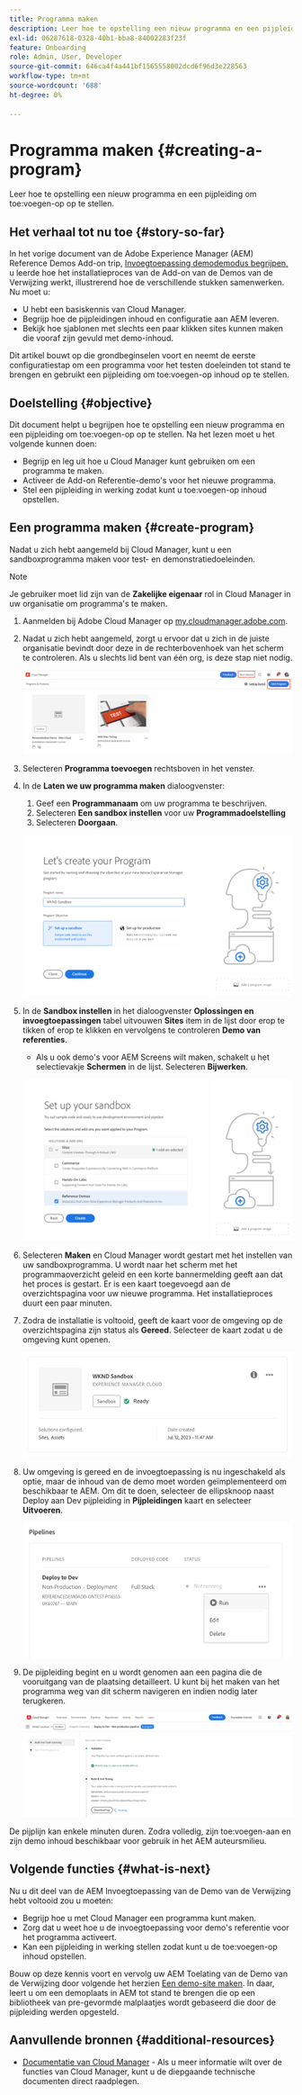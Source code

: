 ```yaml
---
title: Programma maken
description: Leer hoe te opstelling een nieuw programma en een pijpleiding om toe:voegen-op op te stellen.
exl-id: 06287618-0328-40b1-bba8-84002283f23f
feature: Onboarding
role: Admin, User, Developer
source-git-commit: 646ca4f4a441bf1565558002dcd6f96d3e228563
workflow-type: tm+mt
source-wordcount: '688'
ht-degree: 0%

---
```



# Programma maken {#creating-a-program}

Leer hoe te opstelling een nieuw programma en een pijpleiding om toe:voegen-op op te stellen.

## Het verhaal tot nu toe {#story-so-far}

In het vorige document van de Adobe Experience Manager (AEM) Reference Demos Add-on trip, [Invoegtoepassing demodemodus begrijpen,](installation.md) u leerde hoe het installatieproces van de Add-on van de Demos van de Verwijzing werkt, illustrerend hoe de verschillende stukken samenwerken. Nu moet u:

* U hebt een basiskennis van Cloud Manager.
* Begrijp hoe de pijpleidingen inhoud en configuratie aan AEM leveren.
* Bekijk hoe sjablonen met slechts een paar klikken sites kunnen maken die vooraf zijn gevuld met demo-inhoud.

Dit artikel bouwt op die grondbeginselen voort en neemt de eerste configuratiestap om een programma voor het testen doeleinden tot stand te brengen en gebruikt een pijpleiding om toe:voegen-op inhoud op te stellen.

## Doelstelling {#objective}

Dit document helpt u begrijpen hoe te opstelling een nieuw programma en een pijpleiding om toe:voegen-op op te stellen. Na het lezen moet u het volgende kunnen doen:

* Begrijp en leg uit hoe u Cloud Manager kunt gebruiken om een programma te maken.
* Activeer de Add-on Referentie-demo&#39;s voor het nieuwe programma.
* Stel een pijpleiding in werking zodat kunt u toe:voegen-op inhoud opstellen.

## Een programma maken {#create-program}

Nadat u zich hebt aangemeld bij Cloud Manager, kunt u een sandboxprogramma maken voor test- en demonstratiedoeleinden.

>[!NOTE]
>
>Je gebruiker moet lid zijn van de **Zakelijke eigenaar** rol in Cloud Manager in uw organisatie om programma&#39;s te maken.

1. Aanmelden bij Adobe Cloud Manager op [my.cloudmanager.adobe.com](https://my.cloudmanager.adobe.com/).

1. Nadat u zich hebt aangemeld, zorgt u ervoor dat u zich in de juiste organisatie bevindt door deze in de rechterbovenhoek van het scherm te controleren. Als u slechts lid bent van één org, is deze stap niet nodig.

   ![Overzicht van Cloud Manager](assets/cloud-manager.png)

1. Selecteren **Programma toevoegen** rechtsboven in het venster.

1. In de **Laten we uw programma maken** dialoogvenster:

   1. Geef een **Programmanaam** om uw programma te beschrijven.
   1. Selecteren **Een sandbox instellen** voor uw **Programmadoelstelling**
   1. Selecteren **Doorgaan**.

   ![Dialoogvenster Programma maken](assets/create-program.png)

1. In de **Sandbox instellen** in het dialoogvenster **Oplossingen en invoegtoepassingen** tabel uitvouwen **Sites** item in de lijst door erop te tikken of erop te klikken en vervolgens te controleren **Demo van referenties**.

   * Als u ook demo&#39;s voor AEM Screens wilt maken, schakelt u het selectievakje **Schermen** in de lijst. Selecteren **Bijwerken**.

   ![Invoegtoepassing selecteren voor verwijzingsdemo in programma-instelling](assets/select-reference-demo-add-on.png)


1. Selecteren **Maken** en Cloud Manager wordt gestart met het instellen van uw sandboxprogramma. U wordt naar het scherm met het programmaoverzicht geleid en een korte bannermelding geeft aan dat het proces is gestart. Er is een kaart toegevoegd aan de overzichtspagina voor uw nieuwe programma. Het installatieproces duurt een paar minuten.

1. Zodra de installatie is voltooid, geeft de kaart voor de omgeving op de overzichtspagina zijn status als **Gereed**. Selecteer de kaart zodat u de omgeving kunt openen.

   ![Programma is voltooid](assets/ready.png)

1. Uw omgeving is gereed en de invoegtoepassing is nu ingeschakeld als optie, maar de inhoud van de demo moet worden geïmplementeerd om beschikbaar te AEM. Om dit te doen, selecteer de ellipsknoop naast Deploy aan Dev pijpleiding in **Pijpleidingen** kaart en selecteer **Uitvoeren**.

   ![Start](assets/run.png)

1. De pijpleiding begint en u wordt genomen aan een pagina die de vooruitgang van de plaatsing detailleert. U kunt bij het maken van het programma weg van dit scherm navigeren en indien nodig later terugkeren.

   ![Implementatie](assets/deployment.png)

De pijplijn kan enkele minuten duren. Zodra volledig, zijn toe:voegen-aan en zijn demo inhoud beschikbaar voor gebruik in het AEM auteursmilieu.

## Volgende functies {#what-is-next}

Nu u dit deel van de AEM Invoegtoepassing van de Demo van de Verwijzing hebt voltooid zou u moeten:

* Begrijp hoe u met Cloud Manager een programma kunt maken.
* Zorg dat u weet hoe u de invoegtoepassing voor demo&#39;s referentie voor het programma activeert.
* Kan een pijpleiding in werking stellen zodat kunt u de toe:voegen-op inhoud opstellen.

Bouw op deze kennis voort en vervolg uw AEM Toelating van de Demo van de Verwijzing door volgende het herzien [Een demo-site maken](create-site.md). In daar, leert u om een demoplaats in AEM tot stand te brengen die op een bibliotheek van pre-gevormde malplaatjes wordt gebaseerd die door de pijpleiding werden opgesteld.

## Aanvullende bronnen {#additional-resources}

* [Documentatie van Cloud Manager](https://experienceleague.adobe.com/docs/experience-manager-cloud-service/content/onboarding/onboarding-concepts/cloud-manager-introduction.html) - Als u meer informatie wilt over de functies van Cloud Manager, kunt u de diepgaande technische documenten direct raadplegen.
